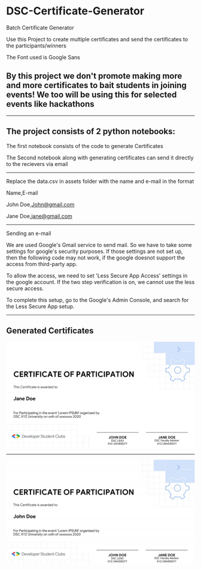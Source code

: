 # DSC-Certificate-Generator
Batch Certificate Generator

Use this Project to create multiple certificates and send the certificates to the participants/winners

The Font used is Google Sans

By this project we don't promote making more and more certificates to bait students in joining events! We too will be using this for selected events like hackathons
----------------------------------------------------------------------------------------------------------------------------------------------------------------
----------------------------------------------------------------------------------------------------------------------------------------------------------------
The project consists of 2 python notebooks:
----------

The first notebook consists of the code to generate Certificates 

The Second notebook along with generating certificates can send it directly to the recievers via email


----------------------------------------------------------------------------------------------------------------------------------------------------------------

Replace the data.csv in assets folder with the name and e-mail in the format 

Name,E-mail

John Doe,John@gmail.com

Jane Doe,jane@gmail.com 


---------------------------------------------------------------------------------------------------------------------------------------------------------------

Sending an e-mail

We are used Google's Gmail service to send mail. So we have to take some settings for google's security purposes. 
If those settings are not set up, then the following code may not work, if the google doesnot support the access from third-party app.

To allow the access, we need to set 'Less Secure App Access' settings in the google account. 
If the two step verification is on, we cannot use the less secure access.

To complete this setup, go to the Google's Admin Console, and search for the Less Secure App setup.

---------------------------------------------------------------------------------------------------------------------------------------------------------------
Generated Certificates
---------------------------------------------------------------------------------------------------------------------------------------------------------------
![](sample%20certificates/jane.PNG)

---------------------------------------------------------------------------------------------------------------------------------------------------------------

![](sample%20certificates/john.PNG)


